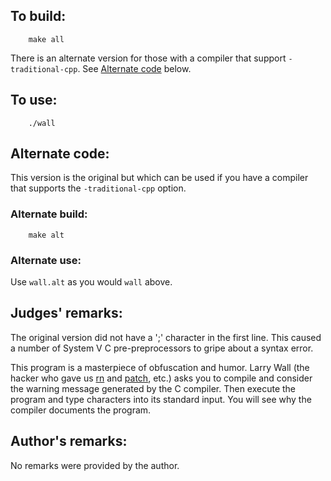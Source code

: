 ## To build:

``` <!---sh-->
    make all
```

There is an alternate version for those with a compiler that support
`-traditional-cpp`. See [Alternate code](#alternate-code) below.


## To use:

``` <!---sh-->
    ./wall
```


## Alternate code:

This version is the original but which can be used if you have a compiler that
supports the `-traditional-cpp` option.


### Alternate build:

``` <!--sh-->
	make alt
```

### Alternate use:

Use `wall.alt` as you would `wall` above.


## Judges' remarks:

The original version did not have a ';' character in the first line.
This caused a number of System V C pre-preprocessors to gripe about a
syntax error.

This program is a masterpiece of obfuscation and humor.  Larry Wall (the hacker
who gave us [rn](https://en.wikipedia.org/wiki/Rn_&#x28;newsreader&#x29;) and
[patch](https://en.wikipedia.org/wiki/Patch_&#x28;Unix&#x29;), etc.) asks you to compile and
consider the warning message generated by the C compiler.  Then execute the
program and type characters into its standard input.  You will see why the
compiler documents the program.


## Author's remarks:

No remarks were provided by the author.


<!--

    Copyright © 1984-2024 by Landon Curt Noll. All Rights Reserved.

    You are free to share and adapt this file under the terms of this license:

	Creative Commons Attribution-ShareAlike 4.0 International (CC BY-SA 4.0)

    For more information, see:

	https://creativecommons.org/licenses/by-sa/4.0/

-->
